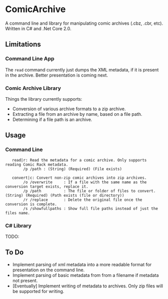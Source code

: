 # ComicArchive

A command line and library for manipulating comic archives (.cbz, .cbr, etc). Written in C# and .Net Core 2.0.

## Limitations

### Command Line App

The `read` command currently just dumps the XML metadata, if it is present in the archive. Better presentation is coming next.

### Comic Archive Library

Things the library currently supports:

- Conversion of various archive formats to a zip archive.
- Extracting a file from an archive by name, based on a file path.
- Determining if a file path is an archive.

## Usage

### Command Line

```
   read|r: Read the metadata for a comic archive. Only supports reading Comic Rack metadata.
        /p /path : (String) (Required) (File exists)

   convert|c: Convert non-zip comic archives into zip archives.
        /o /overwrite     : If a file with the same name as the conversion target exists, replace it.
        /p /path          : The file or folder of files to convert. (String) (Required) (Path exists (file or directory))
        /r /replace       : Delete the original file once the conversion is complete.
        /s /showfullpaths : Show full file paths instead of just the files name.
```

### C# Library

TODO:

## To Do

- Implement parsing of xml metadata into a more readable format for presentation on the command line.
- Implement parsing of basic metadata from from a filename if metadata not present.
- [Eventually] Implement writing of metadata to archives. Only zip files will be supported for writing.
